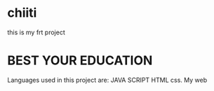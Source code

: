 # chiiti
this is my frt project 
<h1>BEST YOUR EDUCATION</h1>
Languages used in this project  are:
JAVA SCRIPT
HTML
css.
My web
